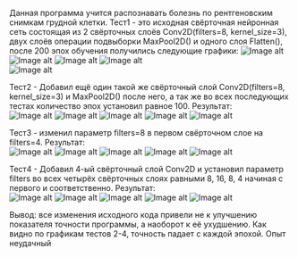 Данная программа учится распознавать болезнь по рентгеновским снимкам грудной клетки.
Тест1 - это исходная свёрточная нейронная сеть состоящая из 2 свёрточных слоёв Conv2D(filters=8, kernel_size=3), двух слоёв операции подвыборки MaxPool2D() и одного слоя Flatten(), после 200 эпох обучения получились следующие графики:
![Image alt](https://github.com/BabeyKirill/SMOMI/blob/lab2/Test1%20TensorBoard(1).png) 
![Image alt](https://github.com/BabeyKirill/SMOMI/blob/lab2/Test1%20TensorBoard(2).png)
![Image alt](https://github.com/BabeyKirill/SMOMI/blob/lab2/Test1%20TensorBoard(3).png)
![Image alt](https://github.com/BabeyKirill/SMOMI/blob/lab2/Test1%20TensorBoard(4).png)        
![Image alt](https://github.com/BabeyKirill/SMOMI/blob/lab2/Test1%20Tensorboard(5).png)
                                                                                                                           
Тест2 - Добавил ещё один такой же свёрточный слой Conv2D(filters=8, kernel_size=3) и MaxPool2D() после него, а так же во всех последующих тестах количество эпох установил равное 100. Результат:         
![Image alt](https://github.com/BabeyKirill/SMOMI/blob/lab2/Test2%20TensorBoard(1).png) 
![Image alt](https://github.com/BabeyKirill/SMOMI/blob/lab2/Test2%20TensorBoard(2).png)
![Image alt](https://github.com/BabeyKirill/SMOMI/blob/lab2/Test2%20TensorBoard(3).png)
![Image alt](https://github.com/BabeyKirill/SMOMI/blob/lab2/Test2%20TensorBoard(4).png)
![Image alt](https://github.com/BabeyKirill/SMOMI/blob/lab2/Test2%20TensorBoard(5).png)

Тест3 - изменил параметр filters=8 в первом свёрточном слое на filters=4. Результат:                            
![Image alt](https://github.com/BabeyKirill/SMOMI/blob/lab2/Test3%20TensorBoard(1).png) 
![Image alt](https://github.com/BabeyKirill/SMOMI/blob/lab2/Test3%20TensorBoard(2).png)
![Image alt](https://github.com/BabeyKirill/SMOMI/blob/lab2/Test3%20TensorBoard(3).png)
![Image alt](https://github.com/BabeyKirill/SMOMI/blob/lab2/Test3%20TensorBoard(4).png)
![Image alt](https://github.com/BabeyKirill/SMOMI/blob/lab2/Test3%20TensorBoard(5).png)

Тест4 - Добавил 4-ый свёрточный слой Conv2D и установил параметр filters во всех четырёх свёрточных слоях равными 8, 16, 8, 4 начиная с первого и соответственно. Результат:                         
![Image alt](https://github.com/BabeyKirill/SMOMI/blob/lab2/Test4%20TensorBoard(1).png) 
![Image alt](https://github.com/BabeyKirill/SMOMI/blob/lab2/Test4%20TensorBoard(2).png)
![Image alt](https://github.com/BabeyKirill/SMOMI/blob/lab2/Test4%20TensorBoard(3).png)
![Image alt](https://github.com/BabeyKirill/SMOMI/blob/lab2/Test4%20TensorBoard(4).png)
![Image alt](https://github.com/BabeyKirill/SMOMI/blob/lab2/Test4%20TensorBoard(5).png)

Вывод: все изменения исходного кода привели не к улучшению показателя точности программы, а наоборот к её ухудшению. Как видно по графикам тестов 2-4, точность падает с каждой эпохой. Опыт неудачный
